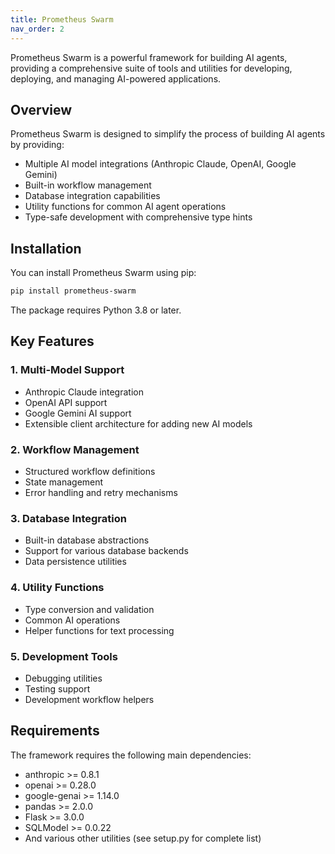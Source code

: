 ```yaml
---
title: Prometheus Swarm
nav_order: 2
---
```


Prometheus Swarm is a powerful framework for building AI agents, providing a comprehensive suite of tools and utilities for developing, deploying, and managing AI-powered applications.

## Overview

Prometheus Swarm is designed to simplify the process of building AI agents by providing:

- Multiple AI model integrations (Anthropic Claude, OpenAI, Google Gemini)
- Built-in workflow management
- Database integration capabilities
- Utility functions for common AI agent operations
- Type-safe development with comprehensive type hints

## Installation

You can install Prometheus Swarm using pip:

```bash
pip install prometheus-swarm
```

The package requires Python 3.8 or later.

## Key Features

### 1. Multi-Model Support

- Anthropic Claude integration
- OpenAI API support
- Google Gemini AI support
- Extensible client architecture for adding new AI models

### 2. Workflow Management

- Structured workflow definitions
- State management
- Error handling and retry mechanisms

### 3. Database Integration

- Built-in database abstractions
- Support for various database backends
- Data persistence utilities

### 4. Utility Functions

- Type conversion and validation
- Common AI operations
- Helper functions for text processing

### 5. Development Tools

- Debugging utilities
- Testing support
- Development workflow helpers

## Requirements

The framework requires the following main dependencies:

- anthropic >= 0.8.1
- openai >= 0.28.0
- google-genai >= 1.14.0
- pandas >= 2.0.0
- Flask >= 3.0.0
- SQLModel >= 0.0.22
- And various other utilities (see setup.py for complete list)

